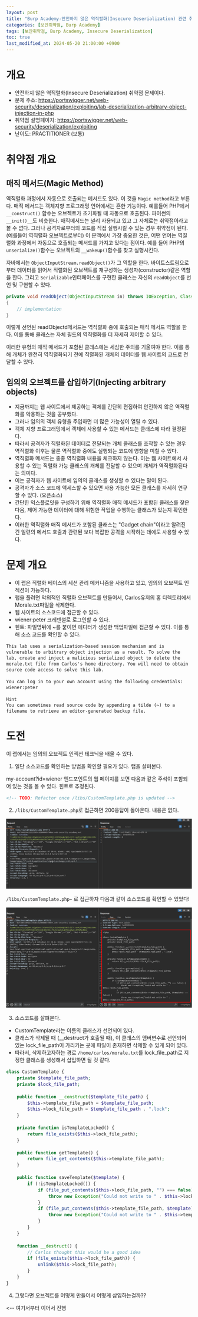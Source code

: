 ```yaml
---
layout: post
title: "Burp Academy-안전하지 않은 역직렬화(Insecure Deserialization) 관련 취약점: Arbitrary object injection in PHP"
categories: [보안취약점, Burp Academy]
tags: [보안취약점, Burp Academy, Insecure Deserialization]
toc: true
last_modified_at: 2024-05-20 21:00:00 +0900
---
```



# 개요
- 안전하지 않은 역직렬화(Insecure Deserialization) 취약점 문제이다. 
- 문제 주소: https://portswigger.net/web-security/deserialization/exploiting/lab-deserialization-arbitrary-object-injection-in-php
- 취약점 설명페이지: https://portswigger.net/web-security/deserialization/exploiting
- 난이도: PRACTITIONER (보통)

# 취약점 개요
## 매직 메서드(Magic Method)
역직렬화 과정에서 자동으로 호출되는 메서드도 있다. 이 것을 `Magic method`라고 부른다. 매직 메서드는 객체지향 프로그래밍 언어에서는 흔한 기능이다. 
예를들어 PHP에서 `__construct()` 함수는 오브젝트가 초기화될 때 자동으로 호출된다. 파이썬의 `__init()__`도 비슷한다. 
매직메서드는 널리 사용되고 있고 그 자체로는 취약점이라고 볼 수 없다. 그러나 공격자로부터의 코드를 직접 실행시킬 수 있는 경우 취약점이 된다. (예를들어 역직렬화 오브젝트로부터) 
이 문맥에서 가장 중요한 것은, 어떤 언어는 역질렬화 과정에서 자동으로 호출되는 메서드를 가지고 있다는 점이다. 예를 들어 PHP의 `unserialize()`함수는 오브젝트의 `__wakeup()`함수를 찾고 실행시킨다. 

자바에서는 `ObjectInputStream.readObject()`가 그 역할을 한다. 바이트스트림으로부터 데이터를 읽어서 직렬화된 오브젝트를 재구성하는 생성자(constructor)같은 역할을 한다. 그리고 `Serializable`인터페이스를 구현한 클래스는 자신의 `readObject`를 선언 및 구현할 수 있다. 

```java
private void readObject(ObjectInputStream in) throws IOException, ClassNotFoundException
{
    // implementation
}
```

이렇게 선언된 readObjectd메서드는 역직렬화 중에 호출되는 매직 메서드 역할을 한다. 이를 통해 클래스는 자체 필드의 역직렬화를 더 자세히 제어할 수 있다. 

이러한 유형의 매직 메서드가 포함된 클래스에는 세심한 주의를 기울여야 한다. 이를 통해 개체가 완전히 역직렬화되기 전에 직렬화된 개체의 데이터를 웹 사이트의 코드로 전달할 수 있다. 

## 임의의 오브젝트를 삽입하기(Injecting arbitrary objects)
- 지금까지는 웹 사이트에서 제공하는 객체를 간단히 편집하여 안전하지 않은 역직렬화를 악용하는 것을 공부했다. 
- 그러나 임의의 객체 유형을 주입하면 더 많은 가능성이 열릴 수 있다. 
- 객체 지향 프로그래밍에서 객체에 사용할 수 있는 메서드는 클래스에 따라 결정된다.
- 따라서 공격자가 직렬화된 데이터로 전달되는 개체 클래스를 조작할 수 있는 경우 역직렬화 이후는 물론 역직렬화 중에도 실행되는 코드에 영향을 미칠 수 있다. 
- 역직렬화 메서드는 종종 역직렬화 내용을 체크하지 않는다. 이는 웹 사이트에서 사용할 수 있는 직렬화 가능 클래스의 개체를 전달할 수 있으며 개체가 역직렬화된다는 의미다.  
- 이는 공격자가 웹 사이트에 임의의 클래스를 생성할 수 있다는 말이 된다. 
- 공격자가 소스 코드에 액세스할 수 있으면 사용 가능한 모든 클래스를 자세히 연구할 수 있다. (오픈소스)
- 간단한 익스플로잇을 구성하기 위해 역직렬화 매직 메서드가 포함된 클래스를 찾은 다음, 제어 가능한 데이터에 대해 위험한 작업을 수행하는 클래스가 있는지 확인한다. 
- 이러한 역직렬화 매직 메서드가 포함된 클래스는 "Gadget chain"이라고 알려진 긴 일련의 메서드 호출과 관련된 보다 복잡한 공격을 시작하는 데에도 사용할 수 있다. 

# 문제 개요
- 이 랩은 직렬화 베이스의 세션 관리 메커니즘을 사용하고 있고, 임의의 오브젝트 인젝션이 가능하다. 
- 랩을 풀려면 악의적인 직렬화 오브젝트를 만들어서, Carlos유저의 홈 디렉토리에서 Morale.txt파일을 삭제한다. 
- 웹 사이트의 소스코드에 접근할 수 있다. 
- wiener:peter 크레덴셜로 로그인할 수 있다. 
- 힌트: 파밀명뒤에 ~를 붙이면 에디터가 생성한 백업파일에 접근할 수 있다. 이를 통해 소스 코드를 확인할 수 있다. 

```
This lab uses a serialization-based session mechanism and is vulnerable to arbitrary object injection as a result. To solve the lab, create and inject a malicious serialized object to delete the morale.txt file from Carlos's home directory. You will need to obtain source code access to solve this lab.

You can log in to your own account using the following credentials: wiener:peter

Hint
You can sometimes read source code by appending a tilde (~) to a filename to retrieve an editor-generated backup file.
```

# 도전
이 랩에서는 임의의 오브젝트 인젝션 테크닉을 배울 수 있다. 

1. 일단 소스코드를 확인하는 방법을 확인할 필요가 있다. 랩을 살펴본다. 

my-account?id=wiener 엔드포인트의 웹 페이지를 보면 다음과 같은 주석이 포함되어 있는 것을 볼 수 있다. 힌트로 추정된다. 

```html
<!-- TODO: Refactor once /libs/CustomTemplate.php is updated -->
```


2. `/libs/CustomTemplate.php`로 접근하면 200응답이 돌아온다. 내용은 없다. 

![](/images/burp-academy-serial-4-1.png)

`/libs/CustomTemplate.php~` 로 접근하자 다음과 같이 소스코드를 확인할 수 있었다! 

![](/images/burp-academy-serial-4-2.png)

3. 소스코드를 살펴본다. 
- CustomTemplate라는 이름의 클래스가 선언되어 있다. 
- 클래스가 삭제될 때 (__destruct가 호출될 때), 이 클래스의 멤버변수로 선언되어 있는 lock_file_path이 가리키는 곳에 파일이 존재하면 삭제할 수 있게 되어 있다. 
- 따라서, 삭제하고자하는 경로 `/home/carlos/morale.txt`를 lock_file_path로 지정한 클래스를 생성해서 삽입하면 될 것 같다. 

```php
class CustomTemplate {
    private $template_file_path;
    private $lock_file_path;

    public function __construct($template_file_path) {
        $this->template_file_path = $template_file_path;
        $this->lock_file_path = $template_file_path . ".lock";
    }

    private function isTemplateLocked() {
        return file_exists($this->lock_file_path);
    }

    public function getTemplate() {
        return file_get_contents($this->template_file_path);
    }

    public function saveTemplate($template) {
        if (!isTemplateLocked()) {
            if (file_put_contents($this->lock_file_path, "") === false) {
                throw new Exception("Could not write to " . $this->lock_file_path);
            }
            if (file_put_contents($this->template_file_path, $template) === false) {
                throw new Exception("Could not write to " . $this->template_file_path);
            }
        }
    }

    function __destruct() {
        // Carlos thought this would be a good idea
        if (file_exists($this->lock_file_path)) {
            unlink($this->lock_file_path);
        }
    }
}

```

4. 그렇다면 오브젝트를 어떻게 만들어서 어떻게 삽입하는걸까??

<-- 여기서부터 이어서 진행 